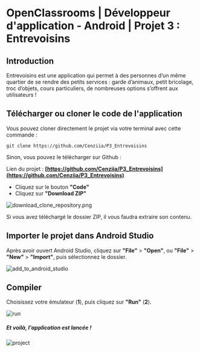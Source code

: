 
# OpenClassrooms | Développeur d'application - Android | Projet 3 : Entrevoisins


## Introduction

Entrevoisins est une application qui permet à des personnes d’un même quartier de se rendre des petits services : garde d’animaux, petit bricolage, troc d’objets, cours particuliers, de nombreuses options s’offrent aux utilisateurs !


## Télécharger ou cloner le code de l'application

Vous pouvez cloner directement le projet via votre terminal avec cette commande :

```` git clone https://github.com/Cenziia/P3_Entrevoisins ````

Sinon, vous pouvez le télécharger sur Github :

Lien du projet : **[https://github.com/Cenziia/P3_Entrevoisins](https://github.com/Cenziia/P3_Entrevoisins)**

- Cliquez sur le bouton **"Code"**
- Cliquez sur **"Download ZIP"**

![download_clone_repository.png](/images/download_clone_repository.png)

Si vous avez téléchargé le dossier ZIP, il vous faudra extraire son contenu.

## Importer le projet dans Android Studio

Après avoir ouvert Android Studio, cliquez sur **"File"** > **"Open"**, ou **"File"** > **"New"** > **"Import"**, puis sélectionnez le dossier.

![add_to_android_studio](/images/add_to_android_studio.png)

## Compiler

Choisissez votre émulateur (**1**), puis cliquez sur **"Run"** (**2**).

![run](/images/run.png)

##### Et voilà, l'application est lancée !

![project](/images/project.PNG)
